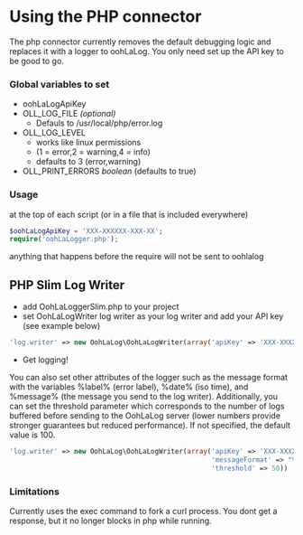 # Using the PHP connector

The php connector currently removes the default debugging logic and replaces it with a logger to oohLaLog.
You only need set up the API key to be good to go.

### Global variables to set

* oohLaLogApiKey
* OLL_LOG_FILE _(optional)_
  * Defauls to /usr/local/php/error.log
* OLL_LOG_LEVEL
  * works like linux permissions
  * (1 = error,2 = warning,4 = info)
  * defaults to 3 (error,warning)
* OLL_PRINT_ERRORS _boolean_ (defaults to true)
 
### Usage
at the top of each script (or in a file that is included everywhere)

```php
$oohLaLogApiKey = 'XXX-XXXXXX-XXX-XX';
require('oohLaLogger.php');
```

anything that happens before the require will not be sent to oohlalog

## PHP Slim Log Writer

* add OohLaLoggerSlim.php to your project
* set OohLaLogWriter log writer as your log writer and add your API key (see example below)

```php
'log.writer' => new OohLaLog\OohLaLogWriter(array('apiKey' => 'XXX-XXXXXX-XXX-XX'))
```

* Get logging!

You can also set other attributes of the logger such as the message format with the variables %label% (error label), %date% (iso time), and %message% (the message you send to the log writer).  Additionally, you can set the threshold parameter which corresponds to the number of logs buffered before sending to the OohLaLog server (lower numbers provide stronger guarantees but reduced performance).  If not specified, the default value is 100.

```php
'log.writer' => new OohLaLog\OohLaLogWriter(array('apiKey' => 'XXX-XXXXXX-XXX-XX', 
                                                  'messageFormat' => "%label% - %message%",
                                                  'threshold' => 50))
```

### Limitations

Currently uses the exec command to fork a curl process. You dont get a response, but it no longer blocks in php while running.
